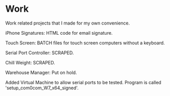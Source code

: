 Work
====

Work related projects that I made for my own convenience.

iPhone Signatures:
HTML code for email signature.

Touch Screen:
BATCH files for touch screen computers without a keyboard.

Serial Port Controller:
SCRAPED.

Chill Weight:
SCRAPED.

Warehouse Manager:
Put on hold.

Added Virtual Machine to allow serial ports to be tested. Program is called 'setup_com0com_W7_x64_signed'.
